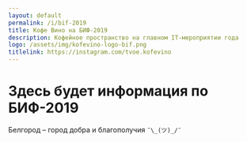 ```yaml
---
layout: default
permalink: /i/bif-2019
title: Кофе Вино на БИФ-2019
description: Кофейное пространство на главном IT-мероприятии года
logo: /assets/img/kofevino-logo-bif.png
titlelink: https://instagram.com/tvoe.kofevino
---
```


# Здесь будет информация по БИФ-2019

Белгород – город добра и благополучия `¯\_(ツ)_/¯`
